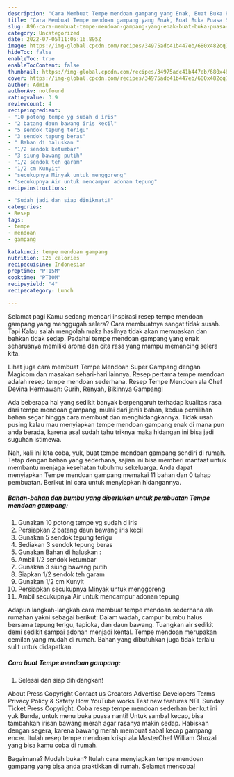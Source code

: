```yaml
---
description: "Cara Membuat Tempe mendoan gampang yang Enak, Buat Buka Puasa Sempurna"
title: "Cara Membuat Tempe mendoan gampang yang Enak, Buat Buka Puasa Sempurna"
slug: 896-cara-membuat-tempe-mendoan-gampang-yang-enak-buat-buka-puasa-sempurna
category: Uncategorized
date: 2022-07-05T11:05:16.895Z
image: https://img-global.cpcdn.com/recipes/34975adc41b447eb/680x482cq70/tempe-mendoan-gampang-foto-resep-utama.jpg
hideToc: false
enableToc: true
enableTocContent: false
thumbnail: https://img-global.cpcdn.com/recipes/34975adc41b447eb/680x482cq70/tempe-mendoan-gampang-foto-resep-utama.jpg
cover: https://img-global.cpcdn.com/recipes/34975adc41b447eb/680x482cq70/tempe-mendoan-gampang-foto-resep-utama.jpg
author: Admin
authorAv: notfound
ratingvalue: 3.9
reviewcount: 4
recipeingredient:
- "10 potong tempe yg sudah d iris"
- "2 batang daun bawang iris kecil"
- "5 sendok tepung terigu"
- "3 sendok tepung beras"
- " Bahan di haluskan "
- "1/2 sendok ketumbar"
- "3 siung bawang putih"
- "1/2 sendok teh garam"
- "1/2 cm Kunyit"
- "secukupnya Minyak untuk menggoreng"
- "secukupnya Air untuk mencampur adonan tepung"
recipeinstructions:

- "Sudah jadi dan siap dinikmati!"
categories:
- Resep
tags:
- tempe
- mendoan
- gampang

katakunci: tempe mendoan gampang 
nutrition: 126 calories
recipecuisine: Indonesian
preptime: "PT15M"
cooktime: "PT30M"
recipeyield: "4"
recipecategory: Lunch

---
```



Selamat pagi Kamu sedang mencari inspirasi resep tempe mendoan gampang yang menggugah selera? Cara membuatnya sangat tidak susah. Tapi Kalau salah mengolah maka hasilnya tidak akan memuaskan dan bahkan tidak sedap. Padahal tempe mendoan gampang yang enak seharusnya memiliki aroma dan cita rasa yang mampu memancing selera kita.


Lihat juga cara membuat Tempe Mendoan Super Gampang dengan Magicom dan masakan sehari-hari lainnya. Resep pertama tempe mendoan adalah resep tempe mendoan sederhana. Resep Tempe Mendoan ala Chef Devina Hermawan: Gurih, Renyah, Bikinnya Gampang!

Ada beberapa hal yang sedikit banyak berpengaruh terhadap kualitas rasa dari tempe mendoan gampang, mulai dari jenis bahan, kedua pemilihan bahan segar hingga cara membuat dan menghidangkannya. Tidak usah pusing kalau mau menyiapkan tempe mendoan gampang enak di mana pun anda berada, karena asal sudah tahu triknya maka hidangan ini bisa jadi suguhan istimewa.


Nah, kali ini kita coba, yuk, buat tempe mendoan gampang sendiri di rumah. Tetap dengan bahan yang sederhana, sajian ini bisa memberi manfaat untuk membantu menjaga kesehatan tubuhmu sekeluarga. Anda dapat menyiapkan Tempe mendoan gampang memakai 11 bahan dan 0 tahap pembuatan. Berikut ini cara untuk menyiapkan hidangannya.

<!--inarticleads1-->

##### Bahan-bahan dan bumbu yang diperlukan untuk pembuatan Tempe mendoan gampang:

1. Gunakan 10 potong tempe yg sudah d iris
1. Persiapkan 2 batang daun bawang iris kecil
1. Gunakan 5 sendok tepung terigu
1. Sediakan 3 sendok tepung beras
1. Gunakan  Bahan di haluskan :
1. Ambil 1/2 sendok ketumbar
1. Gunakan 3 siung bawang putih
1. Siapkan 1/2 sendok teh garam
1. Gunakan 1/2 cm Kunyit
1. Persiapkan secukupnya Minyak untuk menggoreng
1. Ambil secukupnya Air untuk mencampur adonan tepung


Adapun langkah-langkah cara membuat tempe mendoan sederhana ala rumahan yakni sebagai berikut: Dalam wadah, campur bumbu halus bersama tepung terigu, tapioka, dan daun bawang. Tuangkan air sedikit demi sedikit sampai adonan menjadi kental. Tempe mendoan merupakan cemilan yang mudah di rumah. Bahan yang dibutuhkan juga tidak terlalu sulit untuk didapatkan. 

<!--inarticleads2-->

##### Cara buat Tempe mendoan gampang:


1. Selesai dan siap dihidangkan!

About Press Copyright Contact us Creators Advertise Developers Terms Privacy Policy &amp; Safety How YouTube works Test new features NFL Sunday Ticket Press Copyright. Coba resep tempe mendoan sederhan berikut ini yuk Bunda, untuk menu buka puasa nanti! Untuk sambal kecap, bisa tambahkan irisan bawang merah agar rasanya makin sedap. Habiskan dengan segera, karena bawang merah membuat sabal kecap gampang encer. Itulah resep tempe mendoan krispi ala MasterChef William Ghozali yang bisa kamu coba di rumah. 

Bagaimana? Mudah bukan? Itulah cara menyiapkan tempe mendoan gampang yang bisa anda praktikkan di rumah. Selamat mencoba!
